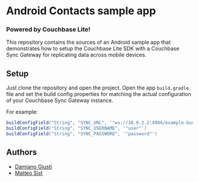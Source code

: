 # Android Contacts sample app

### Powered by Couchbase Lite!

This repository contains the sources of an Android sample app that demonstrates how to setup
the Couchbase Lite SDK with a Couchbase Sync Gateway for replicating data across mobile devices.

## Setup

Just clone the repository and open the project. Open the app `build.gradle` file and set the build
config properties for matching the actual configuration of your Couchbase Sync Gateway instance.

For example:

```groovy
buildConfigField("String", "SYNC_URL", '"ws://10.0.2.2:4984/example-bucket/"')
buildConfigField("String", "SYNC_USERNAME", '"user"')
buildConfigField("String", "SYNC_PASSWORD", '"password"')
```

## Authors

- [Damiano Giusti](mailto:damiano.giusti@molo17.com)
- [Matteo Sist](mailto:matteo.sist@molo17.com)

